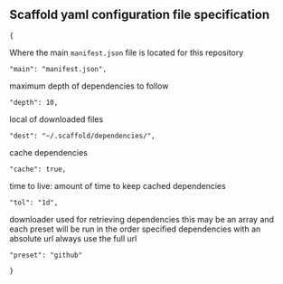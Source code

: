 ## Scaffold yaml configuration file specification

`{`

Where the main `manifest.json` file is located for this repository

`"main": "manifest.json",`

maximum depth of dependencies to follow

`"depth": 10,`

local of downloaded files

`"dest": "~/.scaffold/dependencies/",`

cache dependencies

`"cache": true,`

time to live: amount of time to keep cached dependencies

`"tol": "1d",`

downloader used for retrieving dependencies
this may be an array and each preset will be run in the order specified
dependencies with an absolute url always use the full url

`"preset": "github"`

`}`
